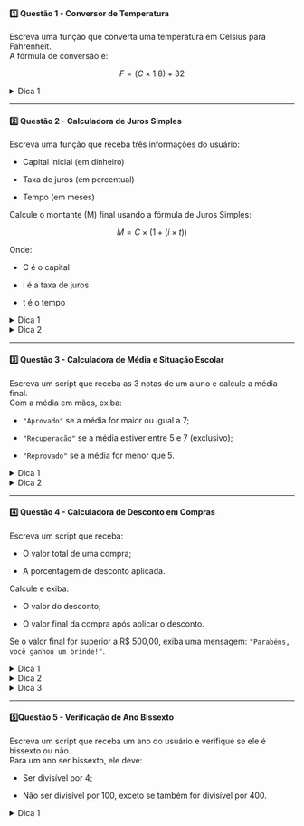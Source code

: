 #### **1️⃣ Questão 1 - Conversor de Temperatura**

Escreva uma função que converta uma temperatura em Celsius para Fahrenheit.  
A fórmula de conversão é:

$$
F=(C×1.8)+32
$$
<details> <summary>Dica 1</b></font></summary> Lembre-se de utilizar a fórmula corretamente. Multiplique o valor em Celsius por 1.8 e depois adicione 32. </details>

---

#### **2️⃣ Questão 2 - Calculadora de Juros Simples**

Escreva uma função que receba três informações do usuário:

- Capital inicial (em dinheiro)
	
- Taxa de juros (em percentual)
	
- Tempo (em meses)
	

Calcule o montante (M) final usando a fórmula de Juros Simples:

$$
M=C×(1+(i×t))
$$

Onde:

- C é o capital
	
- i é a taxa de juros
	
- t é o tempo
	

<details> <summary>Dica 1</b></font></summary>A taxa de juros precisa ser convertida para a forma decimal. Por exemplo, 5% deve ser convertido para 0.05. </details>


<details> <summary>Dica 2</b></font></summary>A fórmula precisa ser aplicada corretamente para o cálculo do montante. Faça o cálculo do produto e some ao capital. </details>

---
####  3️⃣ **Questão 3 - Calculadora de Média e Situação Escolar**

Escreva um script que receba as 3 notas de um aluno e calcule a média final.  
Com a média em mãos, exiba:

- `"Aprovado"` se a média for maior ou igual a 7;
	
- `"Recuperação"` se a média estiver entre 5 e 7 (exclusivo);
	
- `"Reprovado"` se a média for menor que 5.


<details> <summary>Dica 1</b></font></summary>Para calcular a média, some todas as notas e divida pelo número de notas. </details>


<details> <summary>Dica 2</b></font></summary>Utilize estruturas condicionais (`if`, `elif`, `else`) para verificar a situação do aluno.</details>

---

#### **4️⃣ Questão 4 - Calculadora de Desconto em Compras**

Escreva um script que receba:

- O valor total de uma compra;
	
- A porcentagem de desconto aplicada.
	

Calcule e exiba:

- O valor do desconto;
	
- O valor final da compra após aplicar o desconto.
	

Se o valor final for superior a R$ 500,00, exiba uma mensagem: `"Parabéns, você ganhou um brinde!"`.


<details> <summary>Dica 1</b></font></summary>Para calcular o desconto, multiplique o valor pelo percentual e divida por 100.</details>


<details> <summary>Dica 2</b></font></summary>Subtraia o desconto do valor total para obter o valor final.</details>


<details> <summary>Dica 3</b></font></summary>Verifique se o valor final é maior que 500 com uma estrutura condicional.</details>

---

#### **5️⃣Questão 5 - Verificação de Ano Bissexto**

Escreva um script que receba um ano do usuário e verifique se ele é bissexto ou não.  
Para um ano ser bissexto, ele deve:

- Ser divisível por 4;
	
- Não ser divisível por 100, exceto se também for divisível por 400.
	

<details> <summary>Dica 1</b></font></summary>Use o operador `%` para verificar se um número é divisível por outro.</details>
